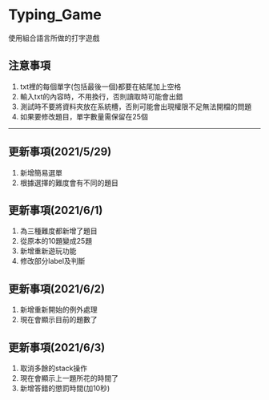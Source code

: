 # Typing_Game
使用組合語言所做的打字遊戲

## 注意事項
1. txt裡的每個單字(包括最後一個)都要在結尾加上空格
2. 輸入txt的內容時，不用換行，否則讀取時可能會出錯
3. 測試時不要將資料夾放在系統槽，否則可能會出現權限不足無法開檔的問題
4. 如果要修改題目，單字數量需保留在25個

---

## 更新事項(2021/5/29)
1. 新增簡易選單
2. 根據選擇的難度會有不同的題目

## 更新事項(2021/6/1)
1. 為三種難度都新增了題目
2. 從原本的10題變成25題
3. 新增重新遊玩功能
4. 修改部分label及判斷

## 更新事項(2021/6/2)
1. 新增重新開始的例外處理
2. 現在會顯示目前的題數了

## 更新事項(2021/6/3)
1. 取消多餘的stack操作
2. 現在會顯示上一題所花的時間了
3. 新增答錯的懲罰時間(加10秒)